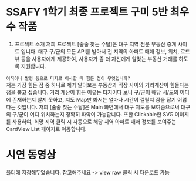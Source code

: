 # SSAFY 1학기 최종 프로젝트 구미 5반 최우수 작품
1. 프로젝트 소개
저희 프로젝트 [술술 찾는 수달]은 대구 지역 전문 부동산 중개 사이트 입니다. 대구 구/군의 모든 API를 받아서 전 지역의 아파트 매매 정보, 위치, 로드 뷰 등을 사용자에게 제공하여, 사용자가 좀 더 자신에게 알맞는 부동산 거래를 하도록 지원합니다.

`이직이나 발령 등으로 타지로 이사할 때 힘든 점이 무엇입니까?` <br/>
저는 가장 힘든 점 중 하나로 제가 알아보는 부동산과 직장 사이의 거리계산이 힘들다는 점을 뽑고 싶습니다. 거리 계산이 힘든 이유는 타지이다 보니 구/군이 해당 시/도의 어디에 존재하는지 알지 못하고, 지도 Map만 봐서는 얼마나 시간이 걸릴지 감을 잡기 어렵다는 것입니다. 저희 [술술 찾는 수달]은 Main 화면에서 대구 지도를 보여줌으로써 대구의 구/군이 어디 위치하는지 정확히 파악이 가능합니다. 또한 Clickable한 SVG 이미지를 사용하여, 희망 지역 클릭 시 자동으로 해당 지역 아파트 매매 정보를 보여주는 CardView List 페이지로 이동합니다.


# 시연 동영상

폴더에 저장해두었습니다. 참고해주세요 -> view raw 클릭 시 다운로드 가능 
